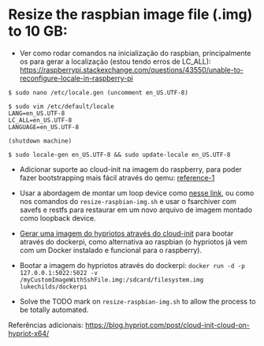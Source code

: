 # Resize the raspbian image file (.img) to 10 GB:

- Ver como rodar comandos na inicialização do raspbian, principalmente os para
  gerar a localização (estou tendo erros de LC_ALL):
https://raspberrypi.stackexchange.com/questions/43550/unable-to-reconfigure-locale-in-raspberry-pi
```
$ sudo nano /etc/locale.gen (uncomment en_US.UTF-8)

$ sudo vim /etc/default/locale
LANG=en_US.UTF-8
LC_ALL=en_US.UTF-8
LANGUAGE=en_US.UTF-8

(shutdown machine)

$ sudo locale-gen en_US.UTF-8 && sudo update-locale en_US.UTF-8
```



- Adicionar suporte ao cloud-init na imagem do raspberry, para poder fazer
  bootstrapping mais fácil através do qemu:
[reference-1](https://gist.github.com/RichardBronosky/fa7d4db13bab3fbb8d9e0fff7ea88aa2)

- Usar a abordagem de montar um loop device como [nesse
  link](https://superuser.com/questions/297299/resize-a-partition-image-with-gparted),
ou como nos comandos do `resize-raspbian-img.sh` e usar o fsarchiver com savefs e restfs para
restaurar em um novo arquivo de imagem montado como loopback device.

- [Gerar uma imagem do hypriotos através do cloud-init](https://medium.com/@rvprasad/setting-up-a-raspberry-pi-cluster-2c40cd8e09d6) para bootar através do dockerpi, como alternativa ao raspbian (o hypriotos já vem com um Docker instalado e funcional para o raspberry).

- Bootar a imagem do hypriotos através do dockerpi:
`docker run -d -p 127.0.0.1:5022:5022 -v /myCustomImageWithSshFile.img:/sdcard/filesystem.img lukechilds/dockerpi`

- Solve the TODO mark on `resize-raspbian-img.sh` to allow the process to be totally automated.

Referências adicionais:
https://blog.hypriot.com/post/cloud-init-cloud-on-hypriot-x64/

